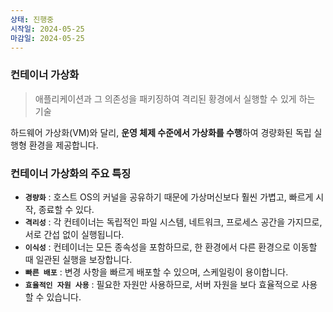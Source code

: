 ```yaml
---
상태: 진행중
시작일: 2024-05-25
마감일: 2024-05-25
---
```

### 컨테이너 가상화
> 애플리케이션과 그 의존성을 패키징하여 격리된 황경에서 실행할 수 있게 하는 기술

하드웨어 가상화(VM)와 달리, **운영 체제 수준에서 가상화를 수행**하여 경량화된 독립 실행형 환경을 제공합니다.

### 컨테이너 가상화의 주요 특징
- **`경량화`** : 호스트 OS의 커널을 공유하기 때문에 가상머신보다 훨씬 가볍고, 빠르게 시작, 종료할 수 있다.
- **`격리성`** : 각 컨테이너는 독립적인 파일 시스템, 네트워크, 프로세스 공간을 가지므로, 서로 간섭 없이 실행됩니다.
- **`이식성`** : 컨테이너는 모든 종속성을 포함하므로, 한 환경에서 다른 환경으로 이동할 때 일관된 실행을 보장합니다.
- **`빠른 배포`** : 변경 사항을 빠르게 배포할 수 있으며, 스케일링이 용이합니다.
- **`효율적인 자원 사용`** : 필요한 자원만 사용하므로, 서버 자원을 보다 효율적으로 사용할  수 있습니다.
